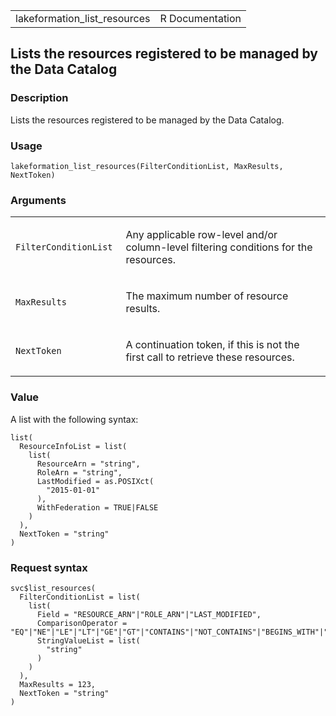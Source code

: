 <table style="width: 100%;">
<tbody>
<tr class="odd">
<td>lakeformation_list_resources</td>
<td style="text-align: right;">R Documentation</td>
</tr>
</tbody>
</table>

## Lists the resources registered to be managed by the Data Catalog

### Description

Lists the resources registered to be managed by the Data Catalog.

### Usage

    lakeformation_list_resources(FilterConditionList, MaxResults, NextToken)

### Arguments

<table>
<colgroup>
<col style="width: 35%" />
<col style="width: 65%" />
</colgroup>
<tbody>
<tr class="odd">
<td><code
id="lakeformation_list_resources_:_FilterConditionList">FilterConditionList</code></td>
<td><p>Any applicable row-level and/or column-level filtering conditions
for the resources.</p></td>
</tr>
<tr class="even">
<td><code
id="lakeformation_list_resources_:_MaxResults">MaxResults</code></td>
<td><p>The maximum number of resource results.</p></td>
</tr>
<tr class="odd">
<td><code
id="lakeformation_list_resources_:_NextToken">NextToken</code></td>
<td><p>A continuation token, if this is not the first call to retrieve
these resources.</p></td>
</tr>
</tbody>
</table>

### Value

A list with the following syntax:

    list(
      ResourceInfoList = list(
        list(
          ResourceArn = "string",
          RoleArn = "string",
          LastModified = as.POSIXct(
            "2015-01-01"
          ),
          WithFederation = TRUE|FALSE
        )
      ),
      NextToken = "string"
    )

### Request syntax

    svc$list_resources(
      FilterConditionList = list(
        list(
          Field = "RESOURCE_ARN"|"ROLE_ARN"|"LAST_MODIFIED",
          ComparisonOperator = "EQ"|"NE"|"LE"|"LT"|"GE"|"GT"|"CONTAINS"|"NOT_CONTAINS"|"BEGINS_WITH"|"IN"|"BETWEEN",
          StringValueList = list(
            "string"
          )
        )
      ),
      MaxResults = 123,
      NextToken = "string"
    )
